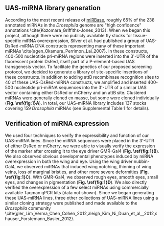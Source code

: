 ## UAS-miRNA library generation

According to the most recent release of [miRBase](http://mirbase.org), roughly 65% of the 238 annotated miRNAs in the *Drosophila* genome are "high confidence" annotations \cite{Kozomara_Griffiths-Jones_2013}. When we began this project, although there were no publicly available fly stocks for tissue-specific miRNA overexpression, Silver et al. had published a group of UAS-DsRed-miRNA DNA constructs representing many of these important miRNAs \cite{agen_Okamura_Perrimon_Lai_2007}. In these constructs, 400-500 nucleotide pri-miRNA regions were inserted into the 3'-UTR of the fluorescent protein DsRed, itself part of a P-element-based UAS transgenesis vector. To facilitate the genetics of our proposed screening protocol, we decided to generate a library of site-specific insertions of these constructs. In addition to adding attB recombinase recognition sites to 40 of these UAS-DsRed-miRNA constructs, we amplified and inserted 400-500 nucleotide pri-miRNA sequences into the 3'-UTR of a similar UAS vector containing either DsRed or mCherry and an attB site. Clustered miRNAs were generally cloned en masse, but some were cloned individually (**Fig. \ref{fig:1}A**).  In total, our UAS-miRNA library includes 137 stocks covering 159 *Drosophila* miRNAs (see Supplemental Table 1 for details). 

## Verification of miRNA expression

We used four techniques to verify the expressibility and function of our UAS-miRNA lines. Since the miRNA sequences were placed in the 3'-UTR of either DsRed or mCherry, we were able to visually verify the expression of the marker after crossing it to the eye driver GMR-Gal4 (**Fig. \ref{fig:1}B**). We also observed obvious developmental phenotypes induced by miRNA overexpression in both the wing and eye. Using the wing driver nubbin-Gal4, we observed miRNAs that induced wing notching, thinning of wing veins, loss of marginal bristles, and other more severe deformities (**Fig. \ref{fig:1}C**). With GMR-Gal4, we observed rough eyes, smooth eyes, small eyes, and changes in pigmentation (**Fig. \ref{fig:1}D**). We also directly verified the overexpression of a few select miRNAs using commercially available Taqman qPCR kits (data not shown). Since we began generating these UAS-miRNA lines, three other collections of UAS-miRNA lines using a similar cloning strategy were published and made available to the *Drosophila* community \cite{gler_Lim_Verma_Chen_Cohen_2012,aleigh_Kim_Ni_Duan_et_al__2012,shauser_Forstemann_Basler_2012}.